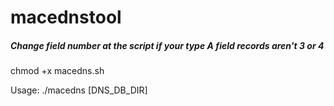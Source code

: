 # macednstool
##### Change field number at the script if your type A field records aren't 3 or 4
chmod +x macedns.sh

Usage: ./macedns [DNS_DB_DIR]
